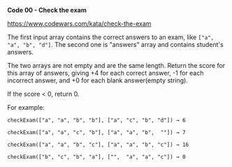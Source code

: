 **Code 00 - Check the exam**

https://www.codewars.com/kata/check-the-exam

The first input array contains the correct answers to an exam, like `["a", "a", "b", "d"]`. The second one is "answers" array and contains student's answers.

The two arrays are not empty and are the same length. Return the score for this array of answers, giving +4 for each correct answer, -1 for each incorrect answer, and +0 for each blank answer(empty string).

If the score < 0, return 0.

For example:

`checkExam(["a", "a", "b", "b"], ["a", "c", "b", "d"]) → 6`

`checkExam(["a", "a", "c", "b"], ["a", "a", "b",  ""]) → 7`

`checkExam(["a", "a", "b", "c"], ["a", "a", "b", "c"]) → 16`

`checkExam(["b", "c", "b", "a"], ["",  "a", "a", "c"]) → 0`
